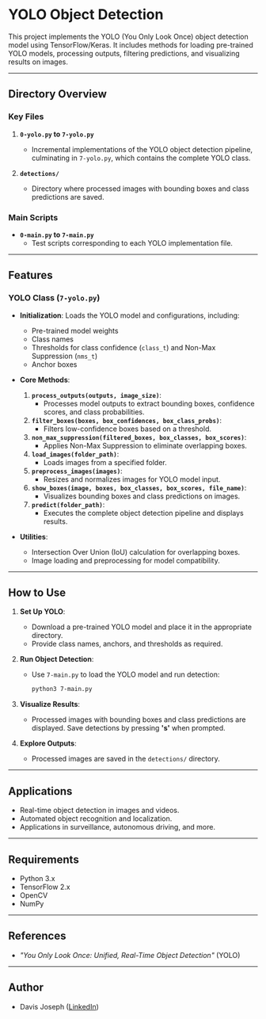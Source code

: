 # YOLO Object Detection

This project implements the YOLO (You Only Look Once) object detection model using TensorFlow/Keras. It includes methods for loading pre-trained YOLO models, processing outputs, filtering predictions, and visualizing results on images.

---

## Directory Overview

### Key Files
1. **`0-yolo.py` to `7-yolo.py`**
   - Incremental implementations of the YOLO object detection pipeline, culminating in `7-yolo.py`, which contains the complete YOLO class.

2. **`detections/`**
   - Directory where processed images with bounding boxes and class predictions are saved.

### Main Scripts
- **`0-main.py` to `7-main.py`**
  - Test scripts corresponding to each YOLO implementation file.

---

## Features

### YOLO Class (`7-yolo.py`)
- **Initialization**: Loads the YOLO model and configurations, including:
  - Pre-trained model weights
  - Class names
  - Thresholds for class confidence (`class_t`) and Non-Max Suppression (`nms_t`)
  - Anchor boxes

- **Core Methods**:
  1. **`process_outputs(outputs, image_size)`**:
     - Processes model outputs to extract bounding boxes, confidence scores, and class probabilities.
  2. **`filter_boxes(boxes, box_confidences, box_class_probs)`**:
     - Filters low-confidence boxes based on a threshold.
  3. **`non_max_suppression(filtered_boxes, box_classes, box_scores)`**:
     - Applies Non-Max Suppression to eliminate overlapping boxes.
  4. **`load_images(folder_path)`**:
     - Loads images from a specified folder.
  5. **`preprocess_images(images)`**:
     - Resizes and normalizes images for YOLO model input.
  6. **`show_boxes(image, boxes, box_classes, box_scores, file_name)`**:
     - Visualizes bounding boxes and class predictions on images.
  7. **`predict(folder_path)`**:
     - Executes the complete object detection pipeline and displays results.

- **Utilities**:
  - Intersection Over Union (IoU) calculation for overlapping boxes.
  - Image loading and preprocessing for model compatibility.

---

## How to Use

1. **Set Up YOLO**:
   - Download a pre-trained YOLO model and place it in the appropriate directory.
   - Provide class names, anchors, and thresholds as required.

2. **Run Object Detection**:
   - Use `7-main.py` to load the YOLO model and run detection:
     ```bash
     python3 7-main.py
     ```

3. **Visualize Results**:
   - Processed images with bounding boxes and class predictions are displayed. Save detections by pressing **'s'** when prompted.

4. **Explore Outputs**:
   - Processed images are saved in the `detections/` directory.

---

## Applications
- Real-time object detection in images and videos.
- Automated object recognition and localization.
- Applications in surveillance, autonomous driving, and more.

---

## Requirements
- Python 3.x
- TensorFlow 2.x
- OpenCV
- NumPy

---

## References
- *"You Only Look Once: Unified, Real-Time Object Detection"* (YOLO)

---

## Author
- Davis Joseph ([LinkedIn](https://www.linkedin.com/in/davis-joseph/))

